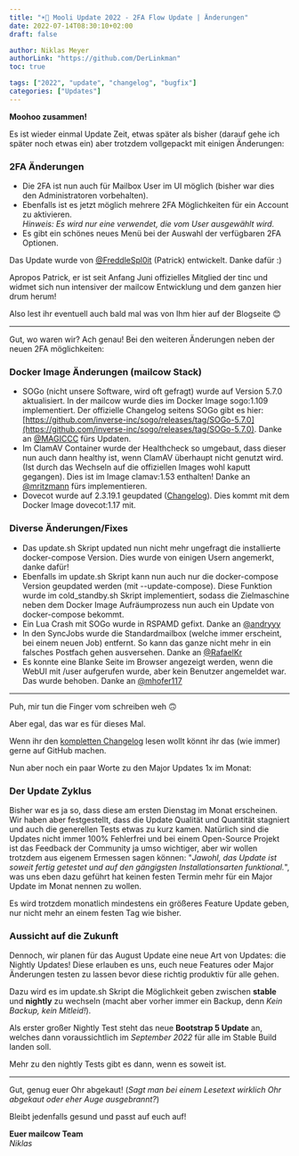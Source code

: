 ```yaml
---
title: "☀️🐄 Mooli Update 2022 - 2FA Flow Update | Änderungen"
date: 2022-07-14T08:30:10+02:00
draft: false

author: Niklas Meyer
authorLink: "https://github.com/DerLinkman"
toc: true

tags: ["2022", "update", "changelog", "bugfix"]
categories: ["Updates"]
---
```


**Moohoo zusammen!**

Es ist wieder einmal Update Zeit, etwas später als bisher (darauf gehe ich später noch etwas ein) aber trotzdem vollgepackt mit einigen Änderungen:

### 2FA Änderungen

- Die 2FA ist nun auch für Mailbox User im UI möglich (bisher war dies den Administratoren vorbehalten).
- Ebenfalls ist es jetzt möglich mehrere 2FA Möglichkeiten für ein Account zu aktivieren. <br>*Hinweis: Es wird nur eine verwendet, die vom User ausgewählt wird.*
- Es gibt ein schönes neues Menü bei der Auswahl der verfügbaren 2FA Optionen.

Das Update wurde von [@FreddleSpl0it](https://github.com/FreddleSpl0it) (Patrick) entwickelt. Danke dafür :)

Apropos Patrick, er ist seit Anfang Juni offizielles Mitglied der tinc und widmet sich nun intensiver der mailcow Entwicklung und dem ganzen hier drum herum!

Also lest ihr eventuell auch bald mal was von Ihm hier auf der Blogseite 😊

---

Gut, wo waren wir? Ach genau! Bei den weiteren Änderungen neben der neuen 2FA möglichkeiten:

### Docker Image Änderungen (mailcow Stack)

- SOGo (nicht unsere Software, wird oft gefragt) wurde auf Version 5.7.0 aktualisiert. In der mailcow wurde dies im Docker Image sogo:1.109 implementiert. Der offizielle Changelog seitens SOGo gibt es hier: [https://github.com/inverse-inc/sogo/releases/tag/SOGo-5.7.0](https://github.com/inverse-inc/sogo/releases/tag/SOGo-5.7.0). Danke an [@MAGICCC](https://github.com/MAGICCC) fürs Updaten.
- Im ClamAV Container wurde der Healthcheck so umgebaut, dass dieser nun auch dann healthy ist, wenn ClamAV überhaupt nicht genutzt wird. (Ist durch das Wechseln auf die offiziellen Images wohl kaputt gegangen). Dies ist im Image clamav:1.53 enthalten! Danke an [@mritzmann](https://github.com/mritzmann) fürs implementieren.
- Dovecot wurde auf 2.3.19.1 geupdated ([Changelog](https://dovecot.org/doc/NEWS)). Dies kommt mit dem Docker Image dovecot:1.17 mit.

### Diverse Änderungen/Fixes

- Das update.sh Skript updated nun nicht mehr ungefragt die installierte docker-compose Version. Dies wurde von einigen Usern angemerkt, danke dafür!
- Ebenfalls im update.sh Skript kann nun auch nur die docker-compose Version geupdated werden (mit --update-compose). Diese Funktion wurde im cold_standby.sh Skript implementiert, sodass die Zielmaschine neben dem Docker Image Aufräumprozess nun auch ein Update von docker-compose bekommt.
- Ein Lua Crash mit SOGo wurde in RSPAMD gefixt. Danke an [@andryyy](https://github.com/andryyy)
- In den SyncJobs wurde die Standardmailbox (welche immer erscheint, bei einem neuen Job) entfernt. So kann das ganze nicht mehr in ein falsches Postfach gehen ausversehen. Danke an [@RafaelKr](https://github.com/RafaelKr)
- Es konnte eine Blanke Seite im Browser angezeigt werden, wenn die WebUI mit /user aufgerufen wurde, aber kein Benutzer angemeldet war. Das wurde behoben. Danke an [@mhofer117](https://github.com/mhofer117)

---

Puh, mir tun die Finger vom schreiben weh 🙃

Aber egal, das war es für dieses Mal.

Wenn ihr den [kompletten Changelog](https://github.com/mailcow/mailcow-dockerized/releases/tag/2022-07) lesen wollt könnt ihr das (wie immer) gerne auf GitHub machen.

Nun aber noch ein paar Worte zu den Major Updates 1x im Monat:

### Der Update Zyklus

Bisher war es ja so, dass diese am ersten Dienstag im Monat erscheinen. Wir haben aber festgestellt, dass die Update Qualität und Quantität stagniert und auch die generellen Tests etwas zu kurz kamen. Natürlich sind die Updates nicht immer 100% Fehlerfrei und bei einem Open-Source Projekt ist das Feedback der Community ja umso wichtiger, aber wir wollen trotzdem aus eigenem Ermessen sagen können: "*Jawohl, das Update ist soweit fertig getestet und auf den gängigsten Installationsarten funktional.*", was uns eben dazu geführt hat keinen festen Termin mehr für ein Major Update im Monat nennen zu wollen.

Es wird trotzdem monatlich mindestens ein größeres Feature Update geben, nur nicht mehr an einem festen Tag wie bisher.

### Aussicht auf die Zukunft

Dennoch, wir planen für das August Update eine neue Art von Updates: die Nightly Updates! Diese erlauben es uns, euch neue Features oder Major Änderungen testen zu lassen bevor diese richtig produktiv für alle gehen.

Dazu wird es im update.sh Skript die Möglichkeit geben zwischen **stable** und **nightly** zu wechseln (macht aber vorher immer ein Backup, denn *Kein Backup, kein Mitleid!*).

Als erster großer Nightly Test steht das neue **Bootstrap 5 Update** an, welches dann voraussichtlich im *September 2022* für alle im Stable Build landen soll.

Mehr zu den nightly Tests gibt es dann, wenn es soweit ist.

---

Gut, genug euer Ohr abgekaut! (*Sagt man bei einem Lesetext wirklich Ohr abgekaut oder eher Auge ausgebrannt?*)

Bleibt jedenfalls gesund und passt auf euch auf!

**Euer mailcow Team** <br>
*Niklas*